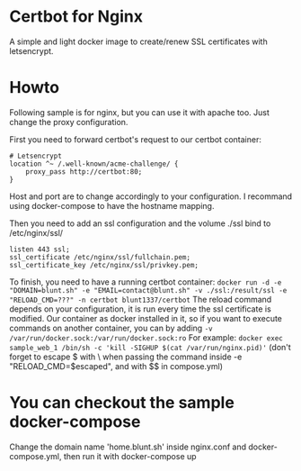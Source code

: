 # Certbot for Nginx

A simple and light docker image to create/renew SSL certificates with letsencrypt.

# Howto

Following sample is for nginx, but you can use it with apache too. Just change the proxy configuration.

First you need to forward certbot's request to our certbot container:
```
# Letsencrypt
location ^~ /.well-known/acme-challenge/ {
	proxy_pass http://certbot:80;
}
```
Host and port are to change accordingly to your configuration. I recommand using docker-compose to have the hostname mapping.

Then you need to add an ssl configuration and the volume ./ssl bind to /etc/nginx/ssl/
```
listen 443 ssl;
ssl_certificate /etc/nginx/ssl/fullchain.pem;
ssl_certificate_key /etc/nginx/ssl/privkey.pem;
```

To finish, you need to have a running certbot container:
`docker run -d -e "DOMAIN=blunt.sh" -e "EMAIL=contact@blunt.sh" -v ./ssl:/result/ssl -e "RELOAD_CMD=???" -n certbot blunt1337/certbot`
The reload command depends on your configuration, it is run every time the ssl certificate is modified.
Our container as docker installed in it, so if you want to execute commands on another container, you can by adding `-v /var/run/docker.sock:/var/run/docker.sock:ro`
For example: `docker exec sample_web_1 /bin/sh -c 'kill -SIGHUP $(cat /var/run/nginx.pid)'` (don't forget to escape $ with \ when passing the command inside -e "RELOAD_CMD=\$escaped", and with $$ in compose.yml)

# You can checkout the sample docker-compose

Change the domain name 'home.blunt.sh' inside nginx.conf and docker-compose.yml, then run it with docker-compose up